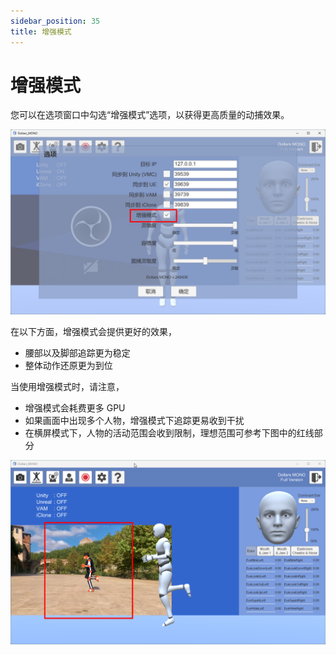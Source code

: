 ```yaml
---
sidebar_position: 35
title: 增强模式
---
```


# 增强模式

您可以在选项窗口中勾选“增强模式”选项，以获得更高质量的动捕效果。

![](../img/2024_05_05_20_47_55-Dollars_MONO.png)

在以下方面，增强模式会提供更好的效果，

- 腰部以及脚部追踪更为稳定
- 整体动作还原更为到位

当使用增强模式时，请注意，

- 增强模式会耗费更多 GPU
- 如果画面中出现多个人物，增强模式下追踪更易收到干扰
- 在横屏模式下，人物的活动范围会收到限制，理想范围可参考下图中的红线部分

![](../img/2024_05_05_20_59_11-Dollars_MONO.png)
